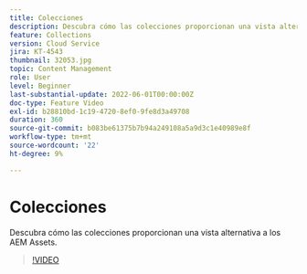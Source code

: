 ```yaml
---
title: Colecciones
description: Descubra cómo las colecciones proporcionan una vista alternativa a los AEM Assets.
feature: Collections
version: Cloud Service
jira: KT-4543
thumbnail: 32053.jpg
topic: Content Management
role: User
level: Beginner
last-substantial-update: 2022-06-01T00:00:00Z
doc-type: Feature Video
exl-id: b28810bd-1c19-4720-8ef0-9fe8d3a49708
duration: 360
source-git-commit: b083be61375b7b94a249108a5a9d3c1e40989e8f
workflow-type: tm+mt
source-wordcount: '22'
ht-degree: 9%

---
```


# Colecciones

Descubra cómo las colecciones proporcionan una vista alternativa a los AEM Assets.

>[!VIDEO](https://video.tv.adobe.com/v/32053?quality=12&learn=on)
